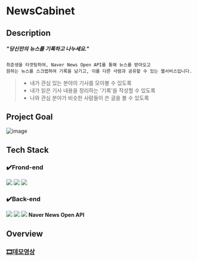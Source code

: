 # NewsCabinet


## Description
##### "당신만의 뉴스를 기록하고 나누세요."
```
취준생을 타겟팅하여, Naver News Open API를 통해 뉴스를 받아오고
원하는 뉴스를 스크랩하여 기록을 남기고, 이를 다른 사람과 공유할 수 있는 웹서비스입니다.
```
> - 내가 관심 있는 분야의 기사를 모아볼 수 있도록
> - 내가 읽은 기사 내용을 정리하는 '기록'을 작성할 수 있도록
> - 나와 관심 분야가 비슷한 사람들이 쓴 글을 볼 수 있도록

## Project Goal
![image](https://user-images.githubusercontent.com/60386794/116965602-2ef38200-ace9-11eb-8b4e-7caf010f9685.png)

## Tech Stack
### ✔️Frond-end
<img src="https://img.shields.io/badge/html5-E34F26?style=for-the-badge&logo=html5&logoColor=white"> <img src="https://img.shields.io/badge/css-1572B6?style=for-the-badge&logo=css3&logoColor=white"> <img src="https://img.shields.io/badge/javascript-F7DF1E?style=for-the-badge&logo=javascript&logoColor=black">
### ✔️Back-end
<img src="https://img.shields.io/badge/java-007396?style=for-the-badge&logo=java&logoColor=white"> <img src="https://img.shields.io/badge/mysql-4479A1?style=for-the-badge&logo=mysql&logoColor=white"> <img src="https://img.shields.io/badge/apache tomcat-F8DC75?style=for-the-badge&logo=apachetomcat&logoColor=white"> **Naver News Open API**


## Overview

### [🎞데모영상](https://drive.google.com/file/d/1GI8UJlHWqFhnma38U3zn5Z_0wtm72R2x/view?usp=sharing)
